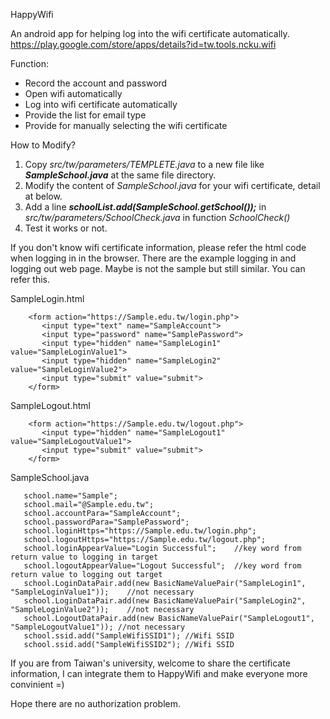 HappyWifi

An android app for helping log into the wifi certificate automatically.
https://play.google.com/store/apps/details?id=tw.tools.ncku.wifi
 
Function:
- Record the account and password
- Open wifi automatically
- Log into wifi certificate automatically
- Provide the list for email type
- Provide for manually selecting the wifi certificate


How to Modify?  
 1. Copy *src/tw/parameters/TEMPLETE.java* to a new file like ***SampleSchool.java*** at the same file directory.
 2. Modify the content of *SampleSchool.java* for your wifi certificate, detail at below.
 3. Add a line ***schoolList.add(SampleSchool.getSchool());*** in *src/tw/parameters/SchoolCheck.java* in function *SchoolCheck()*
 4. Test it works or not.
   
If you don't know wifi certificate information, please refer the html code when logging in in the browser. There are the example logging in and logging out web page. Maybe is not the sample but still similar. You can refer this.

SampleLogin.html
```
	<form action="https://Sample.edu.tw/login.php">
	   <input type="text" name="SampleAccount">
	   <input type="password" name="SamplePassword">
	   <input type="hidden" name="SampleLogin1" value="SampleLoginValue1">
	   <input type="hidden" name="SampleLogin2" value="SampleLoginValue2">
	   <input type="submit" value="submit">
	</form>
```

SampleLogout.html
```
	<form action="https://Sample.edu.tw/logout.php">
	   <input type="hidden" name="SampleLogout1" value="SampleLogoutValue1">
	   <input type="submit" value="submit">
	</form>
```


SampleSchool.java
```
   school.name="Sample";
   school.mail="@Sample.edu.tw";
   school.accountPara="SampleAccount";
   school.passwordPara="SamplePassword";
   school.loginHttps="https://Sample.edu.tw/login.php";
   school.logoutHttps="https://Sample.edu.tw/logout.php";
   school.loginAppearValue="Login Successful";    //key word from return value to logging in target
   school.logoutAppearValue="Logout Successful";  //key word from return value to logging out target
   school.LoginDataPair.add(new BasicNameValuePair("SampleLogin1", "SampleLoginValue1"));    //not necessary
   school.LoginDataPair.add(new BasicNameValuePair("SampleLogin2", "SampleLoginValue2"));    //not necessary
   school.LogoutDataPair.add(new BasicNameValuePair("SampleLogout1", "SampleLogoutValue1")); //not necessary
   school.ssid.add("SampleWifiSSID1"); //Wifi SSID
   school.ssid.add("SampleWifiSSID2"); //Wifi SSID
```

If you are from Taiwan's university,
welcome to share the certificate information, I can integrate them to HappyWifi and make everyone more convinient =)

Hope there are no authorization problem.
